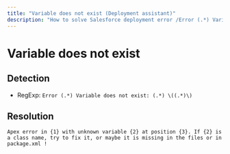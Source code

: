 ```yaml
---
title: "Variable does not exist (Deployment assistant)"
description: "How to solve Salesforce deployment error /Error (.*) Variable does not exist: (.*) \((.*)\)"
---
```

<!-- markdownlint-disable MD013 -->
# Variable does not exist

## Detection

- RegExp: `Error (.*) Variable does not exist: (.*) \((.*)\)`

## Resolution

```shell
Apex error in {1} with unknown variable {2} at position {3}. If {2} is a class name, try to fix it, or maybe it is missing in the files or in package.xml !
```
